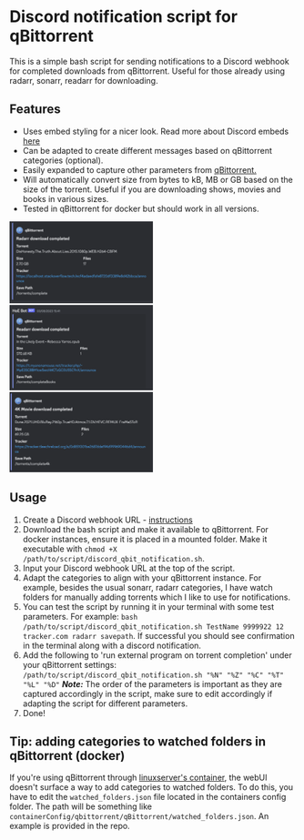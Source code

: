 # Discord notification script for qBittorrent
This is a simple bash script for sending notifications to a Discord webhook for completed downloads from qBittorrent. Useful for those already using radarr, sonarr, readarr for downloading.

## Features
* Uses embed styling for a nicer look. Read more about Discord embeds [here](https://birdie0.github.io/discord-webhooks-guide/structure/embeds.html)
* Can be adapted to create different messages based on qBittorrent categories (optional).
* Easily expanded to capture other parameters from [qBittorrent.](https://github.com/qbittorrent/qBittorrent/wiki/External-programs:-How-to)
* Will automatically convert size from bytes to kB, MB or GB based on the size of the torrent. Useful if you are downloading shows, movies and books in various sizes. 
* Tested in qBittorrent for docker but should work in all versions.

<img src="/assets/radarr.png" width="50%">
<img src="/assets/readarr.png" width="50%">
<img src="/assets/4k.png" width="50%">

## Usage
1. Create a Discord webhook URL - [instructions](https://support.discord.com/hc/en-us/articles/228383668-Intro-to-Webhooks)
2. Download the bash script and make it available to qBittorrent. For docker instances, ensure it is placed in a mounted folder. Make it executable with `chmod +X /path/to/script/discord_qbit_notification.sh`. 
3. Input your Discord webhook URL at the top of the script.
4. Adapt the categories to align with your qBittorrent instance. For example, besides the usual sonarr, radarr categories, I have watch folders for manually adding torrents which I like to use for notifications.
5. You can test the script by running it in your terminal with some test parameters. For example: <code>bash /path/to/script/discord_qbit_notification.sh TestName 9999922 12 tracker.com radarr savepath</code>. If successful you should see confirmation in the terminal along with a discord notification.
6. Add the following to 'run external program on torrent completion' under your qBittorrent settings:
<code>/path/to/script/discord_qbit_notification.sh "%N" "%Z" "%C" "%T" "%L" "%D"</code>
***Note:*** The order of the parameters is important as they are captured accordingly in the script, make sure to edit accordingly if adapting the script for different parameters.
7. Done!

## Tip: adding categories to watched folders in qBittorrent (docker)
If you're using qBittorrent through [linuxserver's container](https://hub.docker.com/r/linuxserver/qbittorrent), the webUI doesn't surface a way to add categories to watched folders. To do this, you have to edit the `watched_folders.json` file located in the containers config folder. The path will be something like `containerConfig/qbittorrent/qBittorrent/watched_folders.json`. An example is provided in the repo.
